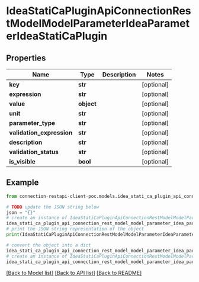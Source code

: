 # IdeaStatiCaPluginApiConnectionRestModelModelParameterIdeaParameterIdeaStatiCaPlugin


## Properties

Name | Type | Description | Notes
------------ | ------------- | ------------- | -------------
**key** | **str** |  | [optional] 
**expression** | **str** |  | [optional] 
**value** | **object** |  | [optional] 
**unit** | **str** |  | [optional] 
**parameter_type** | **str** |  | [optional] 
**validation_expression** | **str** |  | [optional] 
**description** | **str** |  | [optional] 
**validation_status** | **str** |  | [optional] 
**is_visible** | **bool** |  | [optional] 

## Example

```python
from connection-restapi-client-poc.models.idea_stati_ca_plugin_api_connection_rest_model_model_parameter_idea_parameter_idea_stati_ca_plugin import IdeaStatiCaPluginApiConnectionRestModelModelParameterIdeaParameterIdeaStatiCaPlugin

# TODO update the JSON string below
json = "{}"
# create an instance of IdeaStatiCaPluginApiConnectionRestModelModelParameterIdeaParameterIdeaStatiCaPlugin from a JSON string
idea_stati_ca_plugin_api_connection_rest_model_model_parameter_idea_parameter_idea_stati_ca_plugin_instance = IdeaStatiCaPluginApiConnectionRestModelModelParameterIdeaParameterIdeaStatiCaPlugin.from_json(json)
# print the JSON string representation of the object
print(IdeaStatiCaPluginApiConnectionRestModelModelParameterIdeaParameterIdeaStatiCaPlugin.to_json())

# convert the object into a dict
idea_stati_ca_plugin_api_connection_rest_model_model_parameter_idea_parameter_idea_stati_ca_plugin_dict = idea_stati_ca_plugin_api_connection_rest_model_model_parameter_idea_parameter_idea_stati_ca_plugin_instance.to_dict()
# create an instance of IdeaStatiCaPluginApiConnectionRestModelModelParameterIdeaParameterIdeaStatiCaPlugin from a dict
idea_stati_ca_plugin_api_connection_rest_model_model_parameter_idea_parameter_idea_stati_ca_plugin_from_dict = IdeaStatiCaPluginApiConnectionRestModelModelParameterIdeaParameterIdeaStatiCaPlugin.from_dict(idea_stati_ca_plugin_api_connection_rest_model_model_parameter_idea_parameter_idea_stati_ca_plugin_dict)
```
[[Back to Model list]](../README.md#documentation-for-models) [[Back to API list]](../README.md#documentation-for-api-endpoints) [[Back to README]](../README.md)



